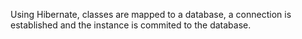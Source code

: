 Using Hibernate, classes are mapped to a database, a connection is established and the instance is commited to the database.  
